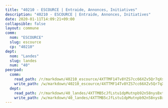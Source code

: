 ```yaml
---
title: "40210 - ESCOURCE | Entraide, Annonces, Initiatives"
description: "40210 - ESCOURCE | Entraide, Annonces, Initiatives"
date: 2020-01-11T14:09:21+09:00
collapsible: false
layout: commune
comm:
  nom: "ESCOURCE"
  slug: escource
  cp: "40210"
dept:
  nom: "Landes"
  slug: landes
  num: "40"
peerpad:
  comm:
    read_path: /r/markdown/40210_escource/4XTTMF14Tv8YZS7cc66XZv5Qr7qXsectkw5PA1ebUWBiXmuV9
    write_path: /w/markdown/40210_escource/4XTTMF14Tv8YZS7cc66XZv5Qr7qXsectkw5PA1ebUWBiXmuV9-K3TgUCfDD9k9aAMqD1WFeRFiakKUdG3xN8yANyxdEh28gQtzPGY1JjhpYK43aJ5zJc9qGE8mbYT7PQtHC4Zis77tKwxc4KJk8yj2s1fej9iLhbk52q5zzYLtiRMbsURHp19Qc32f
  dept:
    read_path: /r/markdown/40_landes/4XTTMB5cJfLstu1dpMutnpb92n58nysBxt2LvNHp8iFa2he7h
    write_path: /w/markdown/40_landes/4XTTMB5cJfLstu1dpMutnpb92n58nysBxt2LvNHp8iFa2he7h-K3TgUvrqNj5GqBsxRXbDQxXTucun7uHSVZWT5C8CgQNaESTTE4cfR63JCubPGiKkKruc9dwpRJsb8aWPbJoGCdC5JVr33cPSqpb1rkjpoPrBPEdrj3zMya2yHWSYgr5GG1nyDstK
---
```


